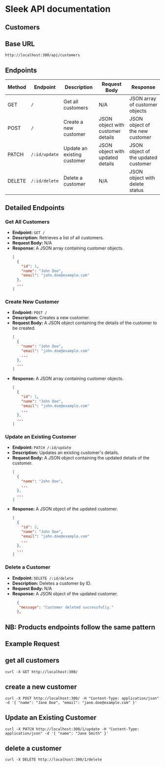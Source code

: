 # Sleek API documentation

## Customers 
## Base URL
`http://localhost:300/api/customers`

## Endpoints

| Method | Endpoint                | Description                      | Request Body                      | Response                      |
|--------|--------------------------|----------------------------------|-----------------------------------|-------------------------------|
| GET    | `/`                      | Get all customers                | N/A                               | JSON array of customer objects|
| POST   | `/`                      | Create a new customer            | JSON object with customer details | JSON object of the new customer|
| PATCH  | `/:id/update`            | Update an existing customer      | JSON object with updated details  | JSON object of the updated customer|
| DELETE | `/:id/delete`            | Delete a customer                | N/A                               | JSON object with delete status |

## Detailed Endpoints

### Get All Customers

- **Endpoint:** `GET /`
- **Description:** Retrieves a list of all customers.
- **Request Body:** N/A
- **Response:** A JSON array containing customer objects.
  ```json
  [
    {
      "id": 1,
      "name": "John Doe",
      "email": "john.doe@example.com"
    },
    ...
  ]

### Create New Customer

- **Endpoint:** `POST /`
- **Description:** Creates a new customer.
- **Request Body:** A JSON object containing the details of the customer to be created.
  ```json
  [
    {
      "name": "John Doe",
      "email": "john.doe@example.com"
      ...
    },
    ...
  ]
- **Response:** A JSON array containing customer objects.
  ```json
  [
    {
      "id": 1,
      "name": "John Doe",
      "email": "john.doe@example.com"
      ...
    },
    ...
  ]


### Update an Existing Customer

- **Endpoint:** `PATCH /:id/update`
- **Description:** Updates an existing customer's details.
- **Request Body:**  A JSON object containing the updated details of the customer.
  ```json
  [
    {
      "name": "John Doe",
      ...
    },
    ...
  ]
- **Response:** A JSON object of the updated customer.
  ```json
  [
    {
      "id": 2,
      "name": "John Doe",
      "email": "john.doe@example.com"
      ...
    },
    ...
  ]


### Delete a Customer

- **Endpoint:** `DELETE /:id/delete`
- **Description:** Deletes a customer by ID.
- **Request Body:**  N/A
- **Response:** A JSON object of the updated customer.
  ```json
    {
     "message": "Customer deleted successfully."
    },

## NB: Products endpoints follow the same pattern

## Example Request

## get all customers
`curl -X GET http://localhost:300/`

## create a new customer
`curl -X POST http://localhost:300/ -H "Content-Type: application/json" -d '{
  "name": "Jane Doe",
  "email": "jane.doe@example.com"
 }' `

## Update an Existing Customer
`curl -X PATCH http://localhost:300/1/update -H "Content-Type: application/json" -d '{
  "name": "Jane Smith"
}'`

## delete a customer
`curl -X DELETE http://localhost:300/1/delete`